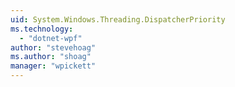 ```yaml
---
uid: System.Windows.Threading.DispatcherPriority
ms.technology: 
  - "dotnet-wpf"
author: "stevehoag"
ms.author: "shoag"
manager: "wpickett"
---
```

